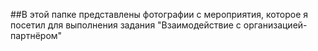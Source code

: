 ##В этой папке представлены фотографии с мероприятия, которое я посетил для выполнения задания "Взаимодействие с организацией-партнёром"
